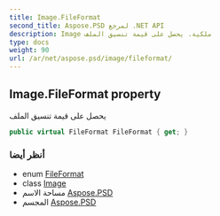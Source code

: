 ```yaml
---
title: Image.FileFormat
second_title: Aspose.PSD لمرجع .NET API
description: Image ملكية. يحصل على قيمة تنسيق الملف
type: docs
weight: 90
url: /ar/net/aspose.psd/image/fileformat/
---
```

## Image.FileFormat property

يحصل على قيمة تنسيق الملف

```csharp
public virtual FileFormat FileFormat { get; }
```

### أنظر أيضا

* enum [FileFormat](../../fileformat/)
* class [Image](../)
* مساحة الاسم [Aspose.PSD](../../image/)
* المجسم [Aspose.PSD](../../../)


